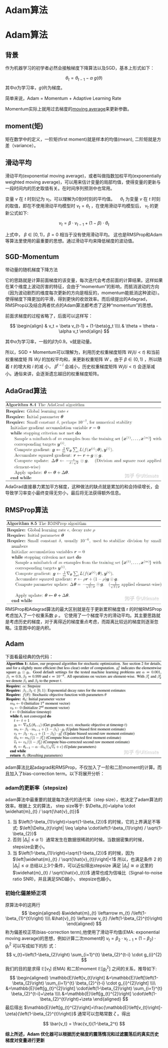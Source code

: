 # Adam算法




# Adam算法

## 背景
作为机器学习的初学者必然会接触梯度下降算法以及SGD，基本上形式如下：

$$
\theta_t = \theta_{t-1} - \alpha \;g(\theta)
$$
其中$\alpha$为学习率，$g(\theta)$为梯度。

简单来说，Adam = Momentum + Adaptive Learning Rate

Momentum实际上就用过去梯度的[moving average](https://www.zhihu.com/search?q=moving+average&search_source=Entity&hybrid_search_source=Entity&hybrid_search_extra=%7B%22sourceType%22%3A%22answer%22%2C%22sourceId%22%3A2576604040%7D)来更新参数。

## moment(矩)
矩在数学中的定义，一阶矩(first moment)就是样本的均值(mean), 二阶矩就是方差（variance）。
## 滑动平均
滑动平均(exponential moving average)，或者叫做指数加权平均(exponentially weighted moving average)，可以用来估计变量的局部均值，使得变量的更新与一段时间内的历史取值有关。在时间序列预测中也常用。

变量 $v$ 在 $t$ 时刻记为 $v_{t} ，\text{可以理解为0到t时刻的平均值} 。\quad \theta_{t}$ 为变量 $v$ 在 $t$ 时刻的取值，即在不使用滑动平均模型时 $v_{t}=\theta_{t}$ ，在使用滑动平均模型后， $v_{t}$ 的更新公式如下:

$$
v_{t}=\beta \cdot v_{t-1}+(1-\beta) \cdot \theta_{t}
$$

上式中， $\beta \in[0,1) ， \beta=0$ 相当于没有使用滑动平均。
这也是RMSProp和Adam等算法里使用的最重要的思想。通过滑动平均来降低梯度的波动值。



## SGD-Momentum
带动量的随机梯度下降方法

它的思路就是计算前面梯度的该变量，每次迭代会考虑前面的计算结果。这样如果在某个维度上波动厉害的特征，会由于“momentum”的影响，而抵消波动的方向（因为波动剧烈的维度每次更新的方向是相反的，momentum能抵消这种波动）。使得梯度下降更加的平滑，得到更快的收敛效率。而后续提出的Adagrad，RMSProp以及结合两者优点的Adam算法都考虑了这种“momentum”的思想。

前面求梯度的过程省略了，后面可以这样写：


$$
\begin{align}
& v_t = \beta v_{t-1} + (1-\beta)g_t \\\\
& \theta = \theta - \alpha v_t
\end{align}
$$

其中$\alpha$为学习率，一般的$\beta$为0.9。v就是动量。

所以，SGD + Momentum可以理解为，利用历史权重梯度矩阵 $W_{i} l(i<t)$ 和当前权重梯度矩 阵 $W_{t} l$ 的加权平均和，来更新权重矩阵 $W$ 。由于 $\beta \in(0,1)$ ，所以随着 $t$ 的增大和 $i$ 的减 小， $\beta^{t-i}$ 会减小，历史权重梯度矩阵 $W_{i} l(i<t)$ 会逐渐减小。通俗来讲，会逐渐遗忘越旧的权重梯度矩阵。

## AdaGrad算法
![](image/Pasted%20image%2020220731171907.png)
AdaGrad直接暴力累加平方梯度，这种做法的缺点就是累加的和会持续增长，会导致学习率变小最终变得无穷小，最后将无法获得额外信息。

## RMSProp算法
![](image/Pasted%20image%2020220731172027.png)
RMSProp和Adagrad算法的最大区别就是在于更新累积梯度值 r 的时候RMSProp考虑加入了一个权重系数 ρ 。
它使用了一个梯度平方的滑动平均。其主要思路就是考虑历史的梯度，对于离得近的梯度重点考虑，而距离比较远的梯度则逐渐忽略。注意图中的是内积。



## Adam
下面看最经典的伪代码：
![](image/Pasted%20image%2020220731173408.png)


adam算法比起adagrad和RMSProp，不仅加入了一阶和二阶moment的计算。而且加入了bias-correction term。以下将展开分析：

### adam的更新率（stepsize)
adam算法中最重要的就是每次迭代的迭代率（step size），他决定了adam算法的效率。根据上 文的算法， step size等于: $\Delta_{t}=\alpha \cdot \widehat{m}_{t} / \sqrt{\hat{v}_{t}}$
1) 当 $\left(1-\beta_{1}\right)>\sqrt{1-\beta_{2}}$ 的时候，它的上界满足不等式:
$\left|\Delta_{t}\right| \leq \alpha \cdot\left(1-\beta_{1}\right) / \sqrt{1-\beta_{2}}$
2) 否则 $\left|\Delta_{t}\right| \leq \alpha$
1）通常发生在数据很稀疏的时候。当数据密集的时候， stepsize会更小。
3) 当 $\left(1-\beta_{1}\right)=\sqrt{1-\beta_{2}}$ 的时候，因为 $\left|\widehat{m}_{t} / \sqrt{\hat{v}_{t}}\right|<1$ 所以，也满足条件 2 的 $\left|\Delta_{t}\right| \leq \alpha$
总结以上3个条件，可以近似得出stepsize 满足 $\left|\Delta_{t}\right| \cong \alpha$
这里的 $\widehat{m}_{t} / \sqrt{\hat{v}_{t}}$ 通常也成为信噪比（Signal-to-noise ratio SNR)，并且满足SND越小， stepsize也越小。

### 初始化偏差矫正项
原算法中的这两行
$$
\begin{aligned}
&\widehat{m}_{t} \leftarrow m_{t} /\left(1-\beta_{1}^{t}\right) \\\\
&\hat{v}_{t} \leftarrow v_{t} /\left(1-\beta_{2}^{t}\right)
\end{aligned}
$$
称为偏差校正项(bias-correction term),他使用了滑动平均值(EMA: exponential moving average)的思想，例如计算二次moment的 $v_{t}=\beta_{2} \cdot v_{t-1}+\left(1-\beta_{2}\right) \cdot g_{t}^{2}$ 可以写成如下的形 式：
$$
v_{t}=\left(1-\beta_{2}\right) \sum_{i=1}^{t} \beta_{2}^{t-i} \cdot g_{i}^{2}
$$
我们的目的是求得 $\mathbb{E}\left[v_{t}\right]$ (EMA) 和二阶moment $\mathbb{E}\left[g_{t}^{2}\right]$ 之间的关系，推导如下:
$$
\begin{aligned}
\mathbb{E}\left[v_{t}\right] &=\mathbb{E}\left[\left(1-\beta_{2}\right) \sum_{i=1}^{t} \beta_{2}^{t-i} \cdot g_{i}^{2}\right] \\\\
&=\mathbb{E}\left[g_{t}^{2}\right] \cdot\left(1-\beta_{2}\right) \sum_{i=1}^{t} \beta_{2}^{t-i}+\zeta \\\\
&=\mathbb{E}\left[g_{t}^{2}\right] \cdot\left(1-\beta_{2}^{t}\right)+\zeta
\end{aligned}
$$
最后得出
$\mathbb{E}\left[g_{t}^{2}\right]=\frac{\mathbb{E}\left[v_{t}\right]-\zeta}{\left(1-\beta_{2}^{t}\right)}$ 通常可以忽略常数 $\zeta$ 。得出

$$
\bar{v_t} = \frac{v_t}{1-\beta_2^t}
$$


**综上所述，Adam 优化器可以根据历史梯度的震荡情况和过滤震荡后的真实历史梯度对变量进行更新**
